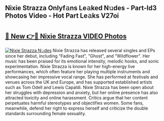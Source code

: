 ## Nixie Strazza Onlyf𝚊ns Le𝚊ked N𝚞des - Part-ld3 Photos Video - Hot Part Le𝚊ks V27oi

# <h2><a href="http://ab20852.deff.icu/?id=Nixie+Strazza">🔗 New 👉🔴 Nixie Strazza VIDEO Photos</a></h2>

[![Nixie Strazza N𝚞des](https://i.imgur.com/rIISA9y.gif)](http://ab20852.deff.icu/?id=Nixie+Strazza)
Nixie Strazza has released several singles and EPs since her debut, including "Fading Fast", "Ghost", and "Wildflower". Her music has been praised for its emotional intensity, melodic hooks, and sonic experimentation. Nixie Strazza is known for her high-energy live performances, which often feature her playing multiple instruments and showcasing her impressive vocal range. She has performed at festivals and venues across the UK and Europe, and has supported established artists such as Tom Odell and Lewis Capaldi. Nixie Strazza has been open about her struggles with depression and anxiety, but her online presence has also attracted toxicity and online harassment. Critics argue that her content perpetuates harmful stereotypes and objectifies women. Some fans, meanwhile, defend her right to express herself and criticize the double standards surrounding female sexuality.

